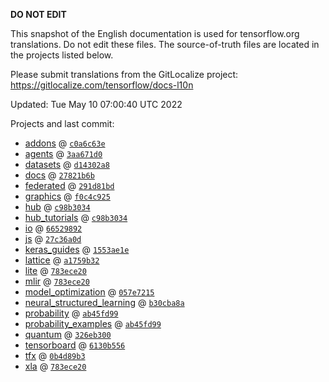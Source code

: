 __DO NOT EDIT__

This snapshot of the English documentation is used for tensorflow.org
translations. Do not edit these files. The source-of-truth files are located in
the projects listed below.

Please submit translations from the GitLocalize project: https://gitlocalize.com/tensorflow/docs-l10n

Updated: Tue May 10 07:00:40 UTC 2022

Projects and last commit:

- [addons](https://github.com/tensorflow/addons/tree/master/docs) @ <a href='https://github.com/tensorflow/addons/commit/c0a6c63ef9a96a53299e27235a4cf3717e618f5b'><code>c0a6c63e</code></a>
- [agents](https://github.com/tensorflow/agents/tree/master/docs) @ <a href='https://github.com/tensorflow/agents/commit/3aa671d0f9f4573e446aa5f5363ae3c629e63a09'><code>3aa671d0</code></a>
- [datasets](https://github.com/tensorflow/datasets/tree/master/docs) @ <a href='https://github.com/tensorflow/datasets/commit/d14302a8bb87d860e951f7b8112f8566bbe9181c'><code>d14302a8</code></a>
- [docs](https://github.com/tensorflow/docs/tree/master/site/en) @ <a href='https://github.com/tensorflow/docs/commit/27821b6b275e976ef18a479997573c7bf8a62161'><code>27821b6b</code></a>
- [federated](https://github.com/tensorflow/federated/tree/main/docs) @ <a href='https://github.com/tensorflow/federated/commit/291d81bd85bed0202f4078ea5d39cd9310508caf'><code>291d81bd</code></a>
- [graphics](https://github.com/tensorflow/graphics/tree/master/tensorflow_graphics/g3doc) @ <a href='https://github.com/tensorflow/graphics/commit/f0c4c9256c9b1a6a5337762d763e4910631c65c4'><code>f0c4c925</code></a>
- [hub](https://github.com/tensorflow/hub/tree/master/docs) @ <a href='https://github.com/tensorflow/hub/commit/c98b303498c278246dd3fcee64b58c1096938eb8'><code>c98b3034</code></a>
- [hub_tutorials](https://github.com/tensorflow/hub/tree/master/examples/colab) @ <a href='https://github.com/tensorflow/hub/commit/c98b303498c278246dd3fcee64b58c1096938eb8'><code>c98b3034</code></a>
- [io](https://github.com/tensorflow/io/tree/master/docs) @ <a href='https://github.com/tensorflow/io/commit/665298926e29e6b55f0321405a026d123decbdca'><code>66529892</code></a>
- [js](https://github.com/tensorflow/tfjs-website/tree/master/docs) @ <a href='https://github.com/tensorflow/tfjs-website/commit/27c36a0d34818030cc971b45a8811447f92620ba'><code>27c36a0d</code></a>
- [keras_guides](https://github.com/tensorflow/docs/tree/snapshot-keras/site/en/guide/keras) @ <a href='https://github.com/tensorflow/docs/commit/1553ae1e4a149be71703e2ee60173b3d1e0e8c00'><code>1553ae1e</code></a>
- [lattice](https://github.com/tensorflow/lattice/tree/master/docs) @ <a href='https://github.com/tensorflow/lattice/commit/a1759b3243131cafca37d46b1977362dec8abee3'><code>a1759b32</code></a>
- [lite](https://github.com/tensorflow/tensorflow/tree/master/tensorflow/lite/g3doc) @ <a href='https://github.com/tensorflow/tensorflow/commit/783ece207fa191df18e305c796aeb29c3057dc7b'><code>783ece20</code></a>
- [mlir](https://github.com/tensorflow/tensorflow/tree/master/tensorflow/compiler/mlir/g3doc) @ <a href='https://github.com/tensorflow/tensorflow/commit/783ece207fa191df18e305c796aeb29c3057dc7b'><code>783ece20</code></a>
- [model_optimization](https://github.com/tensorflow/model-optimization/tree/master/tensorflow_model_optimization/g3doc) @ <a href='https://github.com/tensorflow/model-optimization/commit/057e72152c4078c6ee0b3f09973121ea169d3cf0'><code>057e7215</code></a>
- [neural_structured_learning](https://github.com/tensorflow/neural-structured-learning/tree/master/g3doc) @ <a href='https://github.com/tensorflow/neural-structured-learning/commit/b30cba8a030236e28591c22b5d3f362cca83ee24'><code>b30cba8a</code></a>
- [probability](https://github.com/tensorflow/probability/tree/main/tensorflow_probability/g3doc) @ <a href='https://github.com/tensorflow/probability/commit/ab45fd99ccb9c1fa70fac0665de5190c4c2328cd'><code>ab45fd99</code></a>
- [probability_examples](https://github.com/tensorflow/probability/tree/main/tensorflow_probability/examples/jupyter_notebooks) @ <a href='https://github.com/tensorflow/probability/commit/ab45fd99ccb9c1fa70fac0665de5190c4c2328cd'><code>ab45fd99</code></a>
- [quantum](https://github.com/tensorflow/quantum/tree/master/docs) @ <a href='https://github.com/tensorflow/quantum/commit/326eb300d4a217f34f75cc8e0ff47bc5fc385803'><code>326eb300</code></a>
- [tensorboard](https://github.com/tensorflow/tensorboard/tree/master/docs) @ <a href='https://github.com/tensorflow/tensorboard/commit/6130b5565231d29931123c4ddde948542d2a6aca'><code>6130b556</code></a>
- [tfx](https://github.com/tensorflow/tfx/tree/master/docs) @ <a href='https://github.com/tensorflow/tfx/commit/0b4d89b318deae54e4563757ecd08bf91eef7258'><code>0b4d89b3</code></a>
- [xla](https://github.com/tensorflow/tensorflow/tree/master/tensorflow/compiler/xla/g3doc) @ <a href='https://github.com/tensorflow/tensorflow/commit/783ece207fa191df18e305c796aeb29c3057dc7b'><code>783ece20</code></a>

